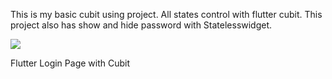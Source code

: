 This is my basic cubit using project. 
All states control with flutter cubit. 
This project also has show and hide password with Statelesswidget.

![](https://github.com/yigitbstnci/loginpage_cubit/blob/master/gif/LoginCubit_Record.gif)



Flutter Login Page with Cubit
